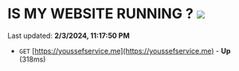 # IS MY WEBSITE RUNNING ? [![](https://img.shields.io/static/v1?label=Sponsor&message=%E2%9D%A4&logo=GitHub&color=%23fe8e86)](https://github.com/sponsors/<username>)

Last updated: **2/3/2024, 11:17:50 PM**

- `GET` [https://youssefservice.me](https://youssefservice.me) - **Up** (318ms)
